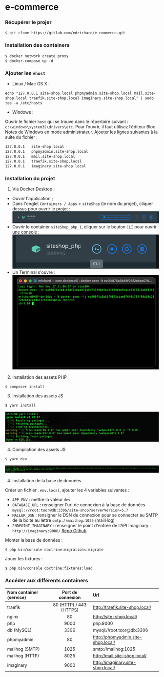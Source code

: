 # e-commerce

### Récupérer le projer

```
$ git clone https://gitlab.com/edrichard/e-commerce.git
```

### Installation des containers 

```
$ docker network create proxy
$ docker-compose up -d
```

### Ajouter les `vhost`

- Linux / Mac OS X :
```
echo "127.0.0.1 site-shop.local phpmyadmin.site-shop.local mail.site-shop.local traefik.site-shop.local imaginary.site-shop.local" | sudo tee -a /etc/hosts
```

- Windows :

Ouvrir le fichier `host` qui se trouve dans le répertoire suivant : `c:\windows\system32\drivers\etc`. Pour l’ouvrir, il faut utilisez l’éditeur Bloc Notes de Windows en mode administrateur.
Ajouter les lignes suivantes à la suite du fichier :

```
127.0.0.1   site-shop.local 
127.0.0.1   phpmyadmin.site-shop.local 
127.0.0.1   mail.site-shop.local 
127.0.0.1   traefik.site-shop.local 
127.0.0.1   imaginary.site-shop.local
```

### Installation du projet

1. Via Docker Desktop :

- Ouvrir l'application ;
- Dans l'onglet `Containers / Apps` > `siteShop` (le nom du projet), cliquer dessus pour ouvrir le projet :
  ![Ouverture du projet via Docker Desktop](doc/docker-1.png)
- Ouvrir le container `siteShop_php_1`, cliquer sur le bouton `CLI` pour ouvrir une console :
  ![Ouvrir le container CLI](doc/docker-2.png)
- Un Terminal s'ouvre :
  ![Container docker PHP](doc/docker-3.png)

2. Installation des assets PHP

```
$ composer install
```

3. Installation des assets JS 

```
$ yarn install
```
![Yarn install](doc/yarn-install.png)

4. Compilation des assets JS 

```
$ yarn dev
```
![Yarn dev](doc/yarn-dev.png)

4. Installation de la base de données 

Créer un fichier `.env.local`, ajouter les 4 variables suivantes :

- `APP_ENV` : mettre la valeur `dev`
- `DATABASE_URL` : renseigner l'url de connexion à la base de données `mysql://root:toor@db:3306/site-shop?serverVersion=5.7`
- `MAILER_DSN` : rensigner le DSN de connexion pour se connecter au SMTP de la boite au lettre `smtp://mailhog:1025` (mailHog)
- `ENDPOINT_IMAGINARY` : renseigner le point d'entrée de l'API Imaginary : `http://imaginary:9000/` [Repo Github](https://github.com/h2non/imaginary)

Monter la base de données :

```
$ php bin/console doctrine:migrations:migrate
```

Jouer les fixtures : 

```
$ php bin/console doctrine:fixtures:load
```

### Accéder aux différents containers

| Nom container (service) |    Port de connexion    | Url                                |
|:------------------------|:-----------------------:|:-----------------------------------|
| traefik                 | 80 (HTTP) / 443 (HTTPS) | http://traefik.site-shop.local/    |
| nginx                   |           80            | http://site-shop.local/            |
| php                     |          9000           | php:9000                           |
| db (MySQL)              |          3306           | mysql://root:toor@db:3306          |
| phpmyadmin              |           80            | http://phpmyadmin.site-shop.local/ |
| mailhog (SMTP)          |          1025           | smtp://mailhog:1025                |
| mailhog (HTTP)          |          8025           | http://mail.site-shop.local/       |
| imaginary               |          9000           | http://imaginary.site-shop.local/  |
